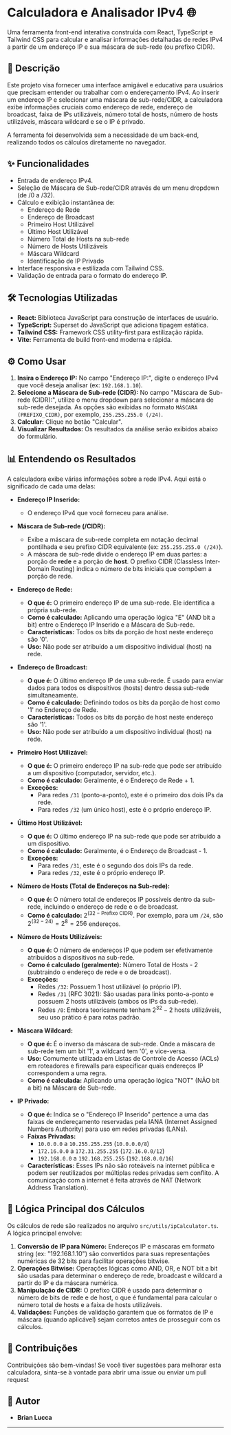 # Calculadora e Analisador IPv4 🌐

Uma ferramenta front-end interativa construída com React, TypeScript e Tailwind CSS para calcular e analisar informações detalhadas de redes IPv4 a partir de um endereço IP e sua máscara de sub-rede (ou prefixo CIDR).

## 📜 Descrição

Este projeto visa fornecer uma interface amigável e educativa para usuários que precisam entender ou trabalhar com o endereçamento IPv4. Ao inserir um endereço IP e selecionar uma máscara de sub-rede/CIDR, a calculadora exibe informações cruciais como endereço de rede, endereço de broadcast, faixa de IPs utilizáveis, número total de hosts, número de hosts utilizáveis, máscara wildcard e se o IP é privado.

A ferramenta foi desenvolvida sem a necessidade de um back-end, realizando todos os cálculos diretamente no navegador.

## ✨ Funcionalidades

* Entrada de endereço IPv4.
* Seleção de Máscara de Sub-rede/CIDR através de um menu dropdown (de /0 a /32).
* Cálculo e exibição instantânea de:
    * Endereço de Rede
    * Endereço de Broadcast
    * Primeiro Host Utilizável
    * Último Host Utilizável
    * Número Total de Hosts na sub-rede
    * Número de Hosts Utilizáveis
    * Máscara Wildcard
    * Identificação de IP Privado
* Interface responsiva e estilizada com Tailwind CSS.
* Validação de entrada para o formato do endereço IP.

## 🛠️ Tecnologias Utilizadas

* **React:** Biblioteca JavaScript para construção de interfaces de usuário.
* **TypeScript:** Superset do JavaScript que adiciona tipagem estática.
* **Tailwind CSS:** Framework CSS utility-first para estilização rápida.
* **Vite:** Ferramenta de build front-end moderna e rápida.


## ⚙️ Como Usar

1.  **Insira o Endereço IP:** No campo "Endereço IP:", digite o endereço IPv4 que você deseja analisar (ex: `192.168.1.10`).
2.  **Selecione a Máscara de Sub-rede (CIDR):** No campo "Máscara de Sub-rede (CIDR):", utilize o menu dropdown para selecionar a máscara de sub-rede desejada. As opções são exibidas no formato `MÁSCARA (PREFIXO_CIDR)`, por exemplo, `255.255.255.0 (/24)`.
3.  **Calcular:** Clique no botão "Calcular".
4.  **Visualizar Resultados:** Os resultados da análise serão exibidos abaixo do formulário.

## 📊 Entendendo os Resultados

A calculadora exibe várias informações sobre a rede IPv4. Aqui está o significado de cada uma delas:

* **Endereço IP Inserido:**
    * O endereço IPv4 que você forneceu para análise.

* **Máscara de Sub-rede (/CIDR):**
    * Exibe a máscara de sub-rede completa em notação decimal pontilhada e seu prefixo CIDR equivalente (ex: `255.255.255.0 (/24)`).
    * A máscara de sub-rede divide o endereço IP em duas partes: a porção de **rede** e a porção de **host**. O prefixo CIDR (Classless Inter-Domain Routing) indica o número de bits iniciais que compõem a porção de rede.

* **Endereço de Rede:**
    * **O que é:** O primeiro endereço IP de uma sub-rede. Ele identifica a própria sub-rede.
    * **Como é calculado:** Aplicando uma operação lógica "E" (AND bit a bit) entre o Endereço IP Inserido e a Máscara de Sub-rede.
    * **Características:** Todos os bits da porção de host neste endereço são '0'.
    * **Uso:** Não pode ser atribuído a um dispositivo individual (host) na rede.

* **Endereço de Broadcast:**
    * **O que é:** O último endereço IP de uma sub-rede. É usado para enviar dados para todos os dispositivos (hosts) dentro dessa sub-rede simultaneamente.
    * **Como é calculado:** Definindo todos os bits da porção de host como '1' no Endereço de Rede.
    * **Características:** Todos os bits da porção de host neste endereço são '1'.
    * **Uso:** Não pode ser atribuído a um dispositivo individual (host) na rede.

* **Primeiro Host Utilizável:**
    * **O que é:** O primeiro endereço IP na sub-rede que pode ser atribuído a um dispositivo (computador, servidor, etc.).
    * **Como é calculado:** Geralmente, é o Endereço de Rede + 1.
    * **Exceções:**
        * Para redes `/31` (ponto-a-ponto), este é o primeiro dos dois IPs da rede.
        * Para redes `/32` (um único host), este é o próprio endereço IP.

* **Último Host Utilizável:**
    * **O que é:** O último endereço IP na sub-rede que pode ser atribuído a um dispositivo.
    * **Como é calculado:** Geralmente, é o Endereço de Broadcast - 1.
    * **Exceções:**
        * Para redes `/31`, este é o segundo dos dois IPs da rede.
        * Para redes `/32`, este é o próprio endereço IP.

* **Número de Hosts (Total de Endereços na Sub-rede):**
    * **O que é:** O número total de endereços IP possíveis dentro da sub-rede, incluindo o endereço de rede e o de broadcast.
    * **Como é calculado:** $2^{(32 - \text{Prefixo CIDR})}$. Por exemplo, para um `/24`, são $2^{(32-24)} = 2^8 = 256$ endereços.

* **Número de Hosts Utilizáveis:**
    * **O que é:** O número de endereços IP que podem ser efetivamente atribuídos a dispositivos na sub-rede.
    * **Como é calculado (geralmente):** Número Total de Hosts - 2 (subtraindo o endereço de rede e o de broadcast).
    * **Exceções:**
        * Redes `/32`: Possuem 1 host utilizável (o próprio IP).
        * Redes `/31` (RFC 3021): São usadas para links ponto-a-ponto e possuem 2 hosts utilizáveis (ambos os IPs da sub-rede).
        * Redes `/0`: Embora teoricamente tenham $2^{32}-2$ hosts utilizáveis, seu uso prático é para rotas padrão.

* **Máscara Wildcard:**
    * **O que é:** É o inverso da máscara de sub-rede. Onde a máscara de sub-rede tem um bit '1', a wildcard tem '0', e vice-versa.
    * **Uso:** Comumente utilizada em Listas de Controle de Acesso (ACLs) em roteadores e firewalls para especificar quais endereços IP correspondem a uma regra.
    * **Como é calculada:** Aplicando uma operação lógica "NOT" (NÃO bit a bit) na Máscara de Sub-rede.

* **IP Privado:**
    * **O que é:** Indica se o "Endereço IP Inserido" pertence a uma das faixas de endereçamento reservadas pela IANA (Internet Assigned Numbers Authority) para uso em redes privadas (LANs).
    * **Faixas Privadas:**
        * `10.0.0.0` a `10.255.255.255` (`10.0.0.0/8`)
        * `172.16.0.0` a `172.31.255.255` (`172.16.0.0/12`)
        * `192.168.0.0` a `192.168.255.255` (`192.168.0.0/16`)
    * **Características:** Esses IPs não são roteáveis na internet pública e podem ser reutilizados por múltiplas redes privadas sem conflito. A comunicação com a internet é feita através de NAT (Network Address Translation).

## 🧠 Lógica Principal dos Cálculos

Os cálculos de rede são realizados no arquivo `src/utils/ipCalculator.ts`. A lógica principal envolve:

1.  **Conversão de IP para Número:** Endereços IP e máscaras em formato string (ex: "192.168.1.10") são convertidos para suas representações numéricas de 32 bits para facilitar operações bitwise.
2.  **Operações Bitwise:** Operações lógicas como AND, OR, e NOT bit a bit são usadas para determinar o endereço de rede, broadcast e wildcard a partir do IP e da máscara numérica.
3.  **Manipulação de CIDR:** O prefixo CIDR é usado para determinar o número de bits de rede e de host, o que é fundamental para calcular o número total de hosts e a faixa de hosts utilizáveis.
4.  **Validações:** Funções de validação garantem que os formatos de IP e máscara (quando aplicável) sejam corretos antes de prosseguir com os cálculos.

## 🤝 Contribuições

Contribuições são bem-vindas! Se você tiver sugestões para melhorar esta calculadora, sinta-se à vontade para abrir uma issue ou enviar um pull request

## 👤 Autor

* **Brian Lucca**


---